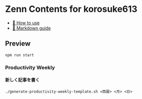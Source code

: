 # Zenn Contents for korosuke613

* [📘 How to use](https://zenn.dev/zenn/articles/zenn-cli-guide)
* [📘 Markdown guide](https://zenn.dev/zenn/articles/markdown-guide)

## Preview
```
npm run start
```

### Productivity Weekly
#### 新しく記事を書く
```
./generate-productivity-weekly-template.sh <西暦> <月> <日>
```
